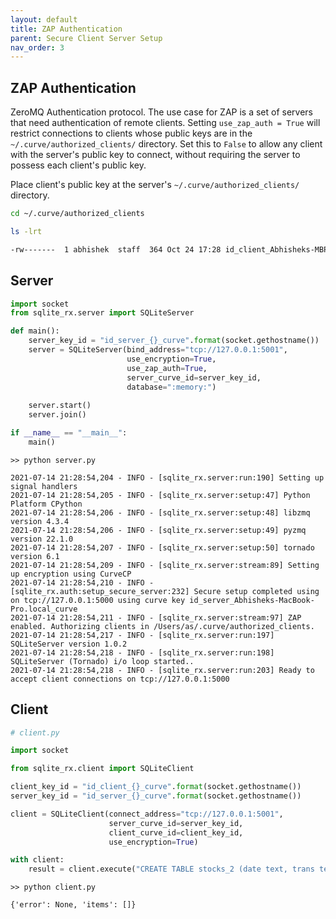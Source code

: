 ```yaml
---
layout: default
title: ZAP Authentication
parent: Secure Client Server Setup
nav_order: 3
---
```


## ZAP Authentication

ZeroMQ Authentication protocol.
The use case for ZAP is a set of servers that need authentication of remote clients. Setting `use_zap_auth = True` will restrict connections to clients whose public keys are in the `~/.curve/authorized_clients/` directory. 
Set this to `False` to allow any client with the server's public key to connect, without requiring the server to possess each client's public key.

Place client's public key at the server's `~/.curve/authorized_clients/` directory. 

```bash
cd ~/.curve/authorized_clients

ls -lrt

-rw-------  1 abhishek  staff  364 Oct 24 17:28 id_client_Abhisheks-MBP_curve.key
```
## Server

```python
import socket
from sqlite_rx.server import SQLiteServer

def main():
    server_key_id = "id_server_{}_curve".format(socket.gethostname())
    server = SQLiteServer(bind_address="tcp://127.0.0.1:5001",
                          use_encryption=True,
                          use_zap_auth=True,
                          server_curve_id=server_key_id,
                          database=":memory:")
    
    server.start()
    server.join()

if __name__ == "__main__":
    main()
```

```text
>> python server.py

2021-07-14 21:28:54,204 - INFO - [sqlite_rx.server:run:190] Setting up signal handlers
2021-07-14 21:28:54,205 - INFO - [sqlite_rx.server:setup:47] Python Platform CPython
2021-07-14 21:28:54,206 - INFO - [sqlite_rx.server:setup:48] libzmq version 4.3.4
2021-07-14 21:28:54,206 - INFO - [sqlite_rx.server:setup:49] pyzmq version 22.1.0
2021-07-14 21:28:54,207 - INFO - [sqlite_rx.server:setup:50] tornado version 6.1
2021-07-14 21:28:54,209 - INFO - [sqlite_rx.server:stream:89] Setting up encryption using CurveCP
2021-07-14 21:28:54,210 - INFO - [sqlite_rx.auth:setup_secure_server:232] Secure setup completed using on tcp://127.0.0.1:5000 using curve key id_server_Abhisheks-MacBook-Pro.local_curve
2021-07-14 21:28:54,211 - INFO - [sqlite_rx.server:stream:97] ZAP enabled. Authorizing clients in /Users/as/.curve/authorized_clients.
2021-07-14 21:28:54,217 - INFO - [sqlite_rx.server:run:197] SQLiteServer version 1.0.2
2021-07-14 21:28:54,218 - INFO - [sqlite_rx.server:run:198] SQLiteServer (Tornado) i/o loop started..
2021-07-14 21:28:54,218 - INFO - [sqlite_rx.server:run:203] Ready to accept client connections on tcp://127.0.0.1:5000

```
## Client

```python
# client.py

import socket

from sqlite_rx.client import SQLiteClient

client_key_id = "id_client_{}_curve".format(socket.gethostname())
server_key_id = "id_server_{}_curve".format(socket.gethostname())

client = SQLiteClient(connect_address="tcp://127.0.0.1:5001",
                      server_curve_id=server_key_id,
                      client_curve_id=client_key_id,
                      use_encryption=True)

with client:
    result = client.execute("CREATE TABLE stocks_2 (date text, trans text, symbol text, qty real, price real)")

```

```text
>> python client.py

{'error': None, 'items': []}
```